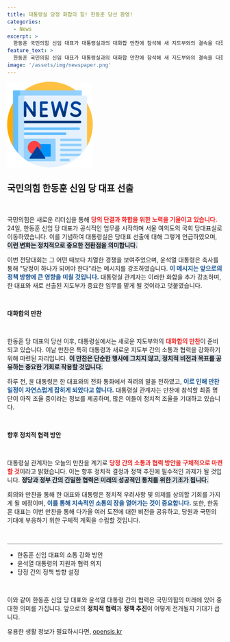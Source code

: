 ```yaml
---
title: 대통령실 당정 화합의 힘! 한동훈 당선 환영!
categories:
  - News
excerpt: >
  한동훈 국민의힘 신임 대표가 대통령실과의 대화합 만찬에 참석해 새 지도부와의 결속을 다졌다. 윤석열 대통령은 당정의 화합과 협력을 강조하며 향후 소통 방안 마련에 기대감을 보였다. 클릭해 자세한 이야기를 확인하세요!
feature_text: >
  한동훈 국민의힘 신임 대표가 대통령실과의 대화합 만찬에 참석해 새 지도부와의 결속을 다졌다. 윤석열 대통령은 당정의 화합과 협력을 강조하며 향후 소통 방안 마련에 기대감을 보였다. 클릭해 자세한 이야기를 확인하세요!
image: '/assets/img/newspaper.png'
---
```


<p><img src="/assets/img/newspaper.png" alt="kimp 속보" /></p>

<h2 data-ke-size="size26">국민의힘 한동훈 신임 당 대표 선출</h2>

<p data-ke-size="size16">&nbsp;</p>

<p>국민의힘은 새로운 리더십을 통해 <b><span style="color: #ee2323;">당의 단결과 화합을 위한 노력을 기울이고 있습니다.</span></b> 24일, 한동훈 신임 당 대표가 공식적인 업무를 시작하며 서울 여의도의 국회 당대표실로 이동하였습니다. 이를 기념하여 대통령실은 당대표 선출에 대해 그렇게 언급하였으며, <b><span style="background-color: #21538527;">이런 변화는 정치적으로 중요한 전환점을 의미합니다.</span></b></p>

<p>이번 전당대회는 그 어떤 때보다 치열한 경쟁을 보여주었으며, 윤석열 대통령은 축사를 통해 "당정이 하나가 되어야 한다"라는 메시지를 강조하였습니다. <b><span style="color: #1a5490;">이 메시지는 앞으로의 정책 방향에 큰 영향을 미칠 것입니다.</span></b> 대통령실 관계자는 이러한 화합을 추가 강조하며, 한 대표와 새로 선출된 지도부가 중요한 임무를 맡게 될 것이라고 덧붙였습니다.</p>

<p data-ke-size="size16">&nbsp;</p>

<p><strong>대화합의 만찬</strong></p>

<p data-ke-size="size16">&nbsp;</p>

<p>한동훈 당 대표의 당선 이후, 대통령실에서는 새로운 지도부와의 <b><span style="color: #ee2323;">대화합의 만찬</span></b>이 준비되고 있습니다. 이날 만찬은 특히 대통령과 새로운 지도부 간의 소통과 협력을 강화하기 위해 마련된 자리입니다. <b><span style="background-color: #21538527;">이 만찬은 단순한 행사에 그치지 않고, 정치적 비전과 목표를 공유하는 중요한 기회로 작용할 것입니다.</span></b></p>

<p>하루 전, 윤 대통령은 한 대표와의 전화 통화에서 격려의 말을 전하였고, <b><span style="color: #1a5490;">이로 인해 만찬 일정이 자연스럽게 잡히게 되었다고 합니다.</span></b> 대통령실 관계자는 만찬에 참석할 최종 명단이 아직 조율 중이라는 정보를 제공하며, 많은 이들이 정치적 조율을 기대하고 있습니다.</p>

<p data-ke-size="size16">&nbsp;</p>

<p><strong>향후 정치적 협력 방안</strong></p>

<p data-ke-size="size16">&nbsp;</p>

<p>대통령실 관계자는 오늘의 만찬을 계기로 <b><span style="color: #ee2323;">당정 간의 소통과 협력 방안을 구체적으로 마련할 것</span></b>이라고 밝혔습니다. 이는 향후 정치적 결정과 정책 추진에 필수적인 과제가 될 것입니다. <b><span style="background-color: #21538527;">정당과 정부 간의 긴밀한 협력은 미래의 성공적인 통치를 위한 기초가 됩니다.</span></b></p>

<p>회의와 만찬을 통해 한 대표와 대통령은 정치적 우려사항 및 의제를 상의할 기회를 가지게 될 예정이며, <b><span style="color: #1a5490;">이를 통해 지속적인 소통의 장을 열어가는 것이 중요합니다.</span></b> 또한, 한동훈 대표는 이번 만찬을 통해 다가올 여러 도전에 대한 비전을 공유하고, 당원과 국민의 기대에 부응하기 위한 구체적 계획을 수립할 것입니다.</p>

<p data-ke-size="size16">&nbsp;</p>

<hr style="height:2px; background-color:#ccc; border:none;" />

<ul>
  <li>한동훈 신임 대표의 소통 강화 방안</li>
  <li>윤석열 대통령의 지원과 협력 의지</li>
  <li>당정 간의 정책 방향 설정</li>
</ul>

<p data-ke-size="size16">&nbsp;</p>

<p>이와 같이 한동훈 신임 당 대표와 윤석열 대통령 간의 협력은 국민의힘의 미래에 있어 중대한 의미를 가집니다. 앞으로의 <b>정치적 협력</b>과 <b>정책 추진</b>이 어떻게 전개될지 기대가 큽니다.</p>
유용한 생활 정보가 필요하시다면, <a href="https://opensis.kr" rel="dofollow">opensis.kr</a>


